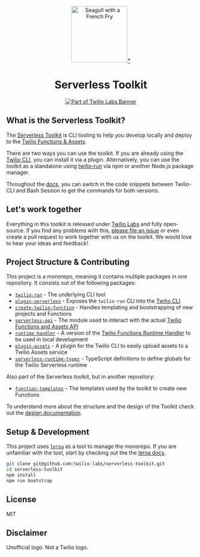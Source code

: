 <p align="center"><img src="images/squared-serverless-logo-small.png" height="150" alt="Seagull with a French Fry"><a href="#disclaimer">*</a></p>
<h1 align="center">Serverless Toolkit</h1>
<p align="center"><a href="https://github.com/twilio-labs/about"><img src="https://img.shields.io/static/v1?label=&message=Twilio-Labs&color=F22F46&labelColor=0D122B&logo=twilio&style=for-the-badge" alt="Part of Twilio Labs Banner"></a></p>

## What is the Serverless Toolkit?

The [Serverless Toolkit](https://www.twilio.com/docs/labs/serverless-toolkit) is CLI tooling to help you develop locally and deploy to the [Twilio Functions & Assets](https://www.twilio.com/serverless/functions).

There are two ways you can use the toolkit. If you are already using the [Twilio CLI](https://www.twilio.com/docs/twilio-cli), you can install it via a plugin. Alternatively, you can use the toolkit as a standalone using [twilio-run](https://npm.im/twilio-run) via npm or another Node.js package manager.

Throughout the [docs](https://www.twilio.com/docs/labs/serverless-toolkit), you can switch in the code snippets between Twilio-CLI and Bash Session to get the commands for both versions.

## Let's work together

Everything in this toolkit is released under [Twilio Labs](https://www.twilio.com/docs/labs) and fully open-source. If you find any problems with this, [please file an issue](https://github.com/twilio-labs/serverless-toolkit/issues) or even create a pull request to work together with us on the toolkit. We would love to hear your ideas and feedback!

## Project Structure & Contributing

This project is a monorepo, meaning it contains multiple packages in one repository. It consists out of the following packages:

- [`twilio-run`](packages/twilio-run) - The underlying CLI tool
- [`plugin-serverless`](packages/plugin-serverless) - Exposes the `twilio-run` CLI into the [Twilio CLI](https://www.twilio.com/docs/twilio-cli)
- [`create-twilio-function`](packages/create-twilio-function) - Handles templating and bootstrapping of new projects and Functions
- [`serverless-api`](packages/serverless-api) - The module used to interact with the actual [Twilio Functions and Assets API](https://www.twilio.com/docs/runtime/functions-assets-api)
- [`runtime-handler`](packages/runtime-handler) - A version of the [Twilio Functions Runtime Handler](https://www.twilio.com/docs/runtime/runtime-handler) to be used in local development
- [`plugin-assets`](packages/plugin-assets) - A plugin for the Twilio CLI to easily upload assets to a Twilio Assets service
- [`serverless-runtime-types`](packages/serverless-runtime-types) - TypeScript definitions to define globals for the Twilio Serverless runtime

Also part of the Serverless toolkit, but in another repository:

- [`function-templates`](https://github.com/twilio-labs/function-templates) - The templates used by the toolkit to create new Functions

To understand more about the structure and the design of the Toolkit check out the [design documentation](docs/DESIGN.md).

## Setup & Development

This project uses [`lerna`](https://npm.im/lerna) as a tool to manage the monorepo. If you are unfamiliar with the tool, start by checking out the the [lerna docs](https://lerna.js.org/).

```bash
git clone git@github.com:twilio-labs/serverless-toolkit.git
cd serverless-toolkit
npm install
npm run bootstrap
```

## License

MIT

## Disclaimer

Unofficial logo. Not a Twilio logo.
